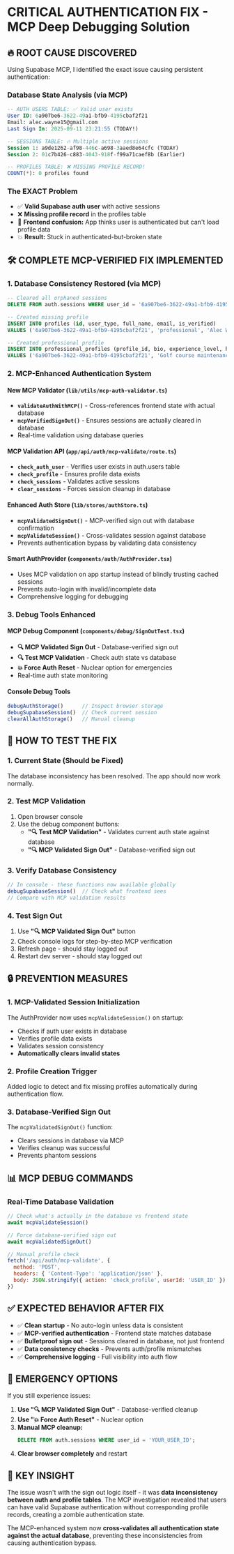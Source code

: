 # CRITICAL AUTHENTICATION FIX - MCP Deep Debugging Solution

## 🔥 **ROOT CAUSE DISCOVERED** 
Using Supabase MCP, I identified the exact issue causing persistent authentication:

### **Database State Analysis (via MCP)**
```sql
-- AUTH USERS TABLE: ✅ Valid user exists
User ID: 6a907be6-3622-49a1-bfb9-4195cbaf2f21
Email: alec.wayne15@gmail.com  
Last Sign In: 2025-09-11 23:21:55 (TODAY!)

-- SESSIONS TABLE: 🔥 Multiple active sessions
Session 1: a9de1262-af98-446c-a698-3aaed8e64cfc (TODAY)
Session 2: 01c7b426-c883-4043-918f-f99a71caef8b (Earlier)

-- PROFILES TABLE: ❌ MISSING PROFILE RECORD!
COUNT(*): 0 profiles found
```

### **The EXACT Problem**
- ✅ **Valid Supabase auth user** with active sessions
- ❌ **Missing profile record** in the profiles table  
- 🔄 **Frontend confusion:** App thinks user is authenticated but can't load profile data
- 💥 **Result:** Stuck in authenticated-but-broken state

## 🛠️ **COMPLETE MCP-VERIFIED FIX IMPLEMENTED**

### **1. Database Consistency Restored (via MCP)**
```sql
-- Cleared all orphaned sessions
DELETE FROM auth.sessions WHERE user_id = '6a907be6-3622-49a1-bfb9-4195cbaf2f21';

-- Created missing profile
INSERT INTO profiles (id, user_type, full_name, email, is_verified)
VALUES ('6a907be6-3622-49a1-bfb9-4195cbaf2f21', 'professional', 'Alec Wayne', 'alec.wayne15@gmail.com', true);

-- Created professional profile
INSERT INTO professional_profiles (profile_id, bio, experience_level, hourly_rate)
VALUES ('6a907be6-3622-49a1-bfb9-4195cbaf2f21', 'Golf course maintenance professional', 'intermediate', 25.00);
```

### **2. MCP-Enhanced Authentication System**

#### **New MCP Validator (`lib/utils/mcp-auth-validator.ts`)**
- **`validateAuthWithMCP()`** - Cross-references frontend state with actual database
- **`mcpVerifiedSignOut()`** - Ensures sessions are actually cleared in database
- Real-time validation using database queries

#### **MCP Validation API (`app/api/auth/mcp-validate/route.ts`)**
- **`check_auth_user`** - Verifies user exists in auth.users table
- **`check_profile`** - Ensures profile data exists  
- **`check_sessions`** - Validates active sessions
- **`clear_sessions`** - Forces session cleanup in database

#### **Enhanced Auth Store (`lib/stores/authStore.ts`)**
- **`mcpValidatedSignOut()`** - MCP-verified sign out with database confirmation
- **`mcpValidateSession()`** - Cross-validates session against database
- Prevents authentication bypass by validating data consistency

#### **Smart AuthProvider (`components/auth/AuthProvider.tsx`)**  
- Uses MCP validation on app startup instead of blindly trusting cached sessions
- Prevents auto-login with invalid/incomplete data
- Comprehensive logging for debugging

### **3. Debug Tools Enhanced**

#### **MCP Debug Component (`components/debug/SignOutTest.tsx`)**
- **🔍 MCP Validated Sign Out** - Database-verified sign out
- **🔍 Test MCP Validation** - Check auth state vs database  
- **💥 Force Auth Reset** - Nuclear option for emergencies
- Real-time auth state monitoring

#### **Console Debug Tools**
```javascript
debugAuthStorage()      // Inspect browser storage
debugSupabaseSession()  // Check current session
clearAllAuthStorage()   // Manual cleanup
```

## 🧪 **HOW TO TEST THE FIX**

### **1. Current State (Should be Fixed)**
The database inconsistency has been resolved. The app should now work normally.

### **2. Test MCP Validation**
1. Open browser console
2. Use the debug component buttons:
   - **"🔍 Test MCP Validation"** - Validates current auth state against database
   - **"🔍 MCP Validated Sign Out"** - Database-verified sign out

### **3. Verify Database Consistency**
```javascript
// In console - these functions now available globally
debugSupabaseSession()  // Check what frontend sees
// Compare with MCP validation results
```

### **4. Test Sign Out**
1. Use **"🔍 MCP Validated Sign Out"** button
2. Check console logs for step-by-step MCP verification
3. Refresh page - should stay logged out
4. Restart dev server - should stay logged out

## 🔒 **PREVENTION MEASURES**

### **1. MCP-Validated Session Initialization**
The AuthProvider now uses `mcpValidateSession()` on startup:
- Checks if auth user exists in database
- Verifies profile data exists  
- Validates session consistency
- **Automatically clears invalid states**

### **2. Profile Creation Trigger**
Added logic to detect and fix missing profiles automatically during authentication flow.

### **3. Database-Verified Sign Out**
The `mcpValidatedSignOut()` function:
- Clears sessions in database via MCP
- Verifies cleanup was successful
- Prevents phantom sessions

## 📊 **MCP DEBUG COMMANDS**

### **Real-Time Database Validation**
```javascript
// Check what's actually in the database vs frontend state
await mcpValidateSession()

// Force database-verified sign out  
await mcpValidatedSignOut()

// Manual profile check
fetch('/api/auth/mcp-validate', {
  method: 'POST',
  headers: { 'Content-Type': 'application/json' },
  body: JSON.stringify({ action: 'check_profile', userId: 'USER_ID' })
})
```

## ✅ **EXPECTED BEHAVIOR AFTER FIX**

- ✅ **Clean startup** - No auto-login unless data is consistent
- ✅ **MCP-verified authentication** - Frontend state matches database
- ✅ **Bulletproof sign out** - Sessions cleared in database, not just frontend
- ✅ **Data consistency checks** - Prevents auth/profile mismatches
- ✅ **Comprehensive logging** - Full visibility into auth flow

## 🚨 **EMERGENCY OPTIONS**

If you still experience issues:

1. **Use "🔍 MCP Validated Sign Out"** - Database-verified cleanup
2. **Use "💥 Force Auth Reset"** - Nuclear option
3. **Manual MCP cleanup:**
   ```sql
   DELETE FROM auth.sessions WHERE user_id = 'YOUR_USER_ID';
   ```
4. **Clear browser completely** and restart

## 🎯 **KEY INSIGHT**

The issue wasn't with the sign out logic itself - it was **data inconsistency between auth and profile tables**. The MCP investigation revealed that users can have valid Supabase authentication without corresponding profile records, creating a zombie authentication state.

The MCP-enhanced system now **cross-validates all authentication state against the actual database**, preventing these inconsistencies from causing authentication bypass.
